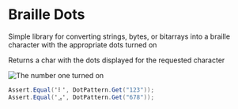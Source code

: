 # Braille Dots 

Simple library for converting strings, bytes, or bitarrays into a braille character with the appropriate dots turned on

Returns a char with the dots displayed for the requested character

![The number one turned on](https://upload.wikimedia.org/wikipedia/commons/thumb/b/bb/Braille8dotCellNumbering.svg/100px-Braille8dotCellNumbering.svg.png)

```csharp
Assert.Equal('⠇', DotPattern.Get("123"));
Assert.Equal('⣠', DotPattern.Get("678"));
```